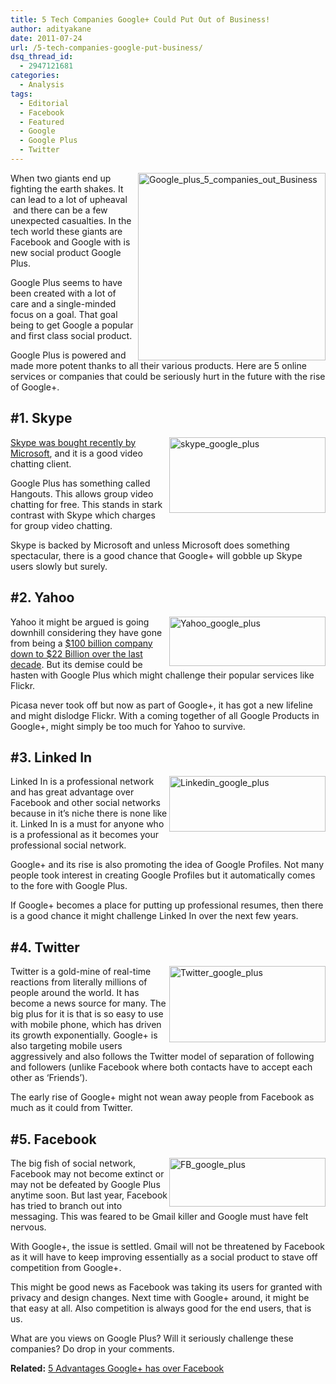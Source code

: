 ```yaml
---
title: 5 Tech Companies Google+ Could Put Out of Business!
author: adityakane
date: 2011-07-24
url: /5-tech-companies-google-put-business/
dsq_thread_id:
  - 2947121681
categories:
  - Analysis
tags:
  - Editorial
  - Facebook
  - Featured
  - Google
  - Google Plus
  - Twitter
---
```

[<img style="background-image: none; padding-left: 0px; padding-right: 0px; display: inline; float: right; padding-top: 0px; border-width: 0px;" title="Google_plus_5_companies_out_Business" src="http://cdn.devilsworkshop.org/files/2011/07/Google_plus_5_companies_out_Business_thumb.png" alt="Google_plus_5_companies_out_Business" width="300" height="300" align="right" border="0" />][1]When two giants end up fighting the earth shakes. It can lead to a lot of upheaval  and there can be a few unexpected casualties. In the tech world these giants are Facebook and Google with is new social product Google Plus.

Google Plus seems to have been created with a lot of care and a single-minded focus on a goal. That goal being to get Google a popular and first class social product.

Google Plus is powered and made more potent thanks to all their various products. Here are 5 online services or companies that could be seriously hurt in the future with the rise of Google+.

## #1. Skype

[<img style="background-image: none; padding-left: 0px; padding-right: 0px; display: inline; float: right; padding-top: 0px; border-width: 0px;" title="skype_google_plus" src="http://cdn.devilsworkshop.org/files/2011/07/skype_google_plus_thumb.png" alt="skype_google_plus" width="250" height="121" align="right" border="0" />][2][Skype was bought recently by Microsoft][3], and it is a good video chatting client.

Google Plus has something called Hangouts. This allows group video chatting for free. This stands in stark contrast with Skype which charges for group video chatting.

Skype is backed by Microsoft and unless Microsoft does something spectacular, there is a good chance that Google+ will gobble up Skype users slowly but surely.

## #2. Yahoo

[<img style="background-image: none; padding-left: 0px; padding-right: 0px; display: inline; float: right; padding-top: 0px; border-width: 0px;" title="Yahoo_google_plus" src="http://cdn.devilsworkshop.org/files/2011/07/Yahoo_google_plus_thumb.png" alt="Yahoo_google_plus" width="250" height="79" align="right" border="0" />][4]Yahoo it might be argued is going downhill considering they have gone from being a [$100 billion company down to $22 Billion over the last decade][5]. But its demise could be hasten with Google Plus which might challenge their popular services like Flickr.

Picasa never took off but now as part of Google+, it has got a new lifeline and might dislodge Flickr. With a coming together of all Google Products in Google+, might simply be too much for Yahoo to survive.

## #3. Linked In

[<img style="background-image: none; padding-left: 0px; padding-right: 0px; display: inline; float: right; padding-top: 0px; border-width: 0px;" title="Linkedin_google_plus" src="http://cdn.devilsworkshop.org/files/2011/07/Linkedin_google_plus_thumb.png" alt="Linkedin_google_plus" width="250" height="89" align="right" border="0" />][6]Linked In is a professional network and has great advantage over Facebook and other social networks because in it’s niche there is none like it. Linked In is a must for anyone who is a professional as it becomes your professional social network.

Google+ and its rise is also promoting the idea of Google Profiles. Not many people took interest in creating Google Profiles but it automatically comes to the fore with Google Plus.

If Google+ becomes a place for putting up professional resumes, then there is a good chance it might challenge Linked In over the next few years.

## #4. Twitter

[<img style="background-image: none; padding-left: 0px; padding-right: 0px; display: inline; float: right; padding-top: 0px; border-width: 0px;" title="Twitter_google_plus" src="http://cdn.devilsworkshop.org/files/2011/07/Twitter_google_plus_thumb.png" alt="Twitter_google_plus" width="250" height="122" align="right" border="0" />][7]Twitter is a gold-mine of real-time reactions from literally millions of people around the world. It has become a news source for many. The big plus for it is that is so easy to use with mobile phone, which has driven its growth exponentially. Google+ is also targeting mobile users aggressively and also follows the Twitter model of separation of following and followers (unlike Facebook where both contacts have to accept each other as ‘Friends’).

The early rise of Google+ might not wean away people from Facebook as much as it could from Twitter.

## #5. Facebook

[<img style="background-image: none; padding-left: 0px; padding-right: 0px; display: inline; float: right; padding-top: 0px; border-width: 0px;" title="FB_google_plus" src="http://cdn.devilsworkshop.org/files/2011/07/FB_google_plus_thumb.png" alt="FB_google_plus" width="250" height="78" align="right" border="0" />][8]The big fish of social network, Facebook may not become extinct or may not be defeated by Google Plus anytime soon. But last year, Facebook has tried to branch out into messaging. This was feared to be Gmail killer and Google must have felt nervous.

With Google+, the issue is settled. Gmail will not be threatened by Facebook as it will have to keep improving essentially as a social product to stave off competition from Google+.

This might be good news as Facebook was taking its users for granted with privacy and design changes. Next time with Google+ around, it might be that easy at all. Also competition is always good for the end users, that is us.

What are you views on Google Plus? Will it seriously challenge these companies? Do drop in your comments.

**Related:** [5 Advantages Google+ has over Facebook][9]

 [1]: http://cdn.devilsworkshop.org/files/2011/07/Google_plus_5_companies_out_Business.png
 [2]: http://cdn.devilsworkshop.org/files/2011/07/skype_google_plus.png
 [3]: http://devilsworkshop.org/microsoft-buy-skype-85-billion/
 [4]: http://cdn.devilsworkshop.org/files/2011/07/Yahoo_google_plus.png
 [5]: http://devilsworkshop.org/fall-yahoos-empire-100-billion-22-billion/
 [6]: http://cdn.devilsworkshop.org/files/2011/07/Linkedin_google_plus.png
 [7]: http://cdn.devilsworkshop.org/files/2011/07/Twitter_google_plus.png
 [8]: http://cdn.devilsworkshop.org/files/2011/07/FB_google_plus.png
 [9]: http://devilsworkshop.org/5-advantages-google-facebook/
